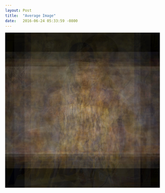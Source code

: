 ```yaml
---
layout: Post
title:  "Average Image"
date:   2016-06-24 05:33:59 -0800
---
```



![altText](/assets/average_image/20170701_Paul-George.jpg)
